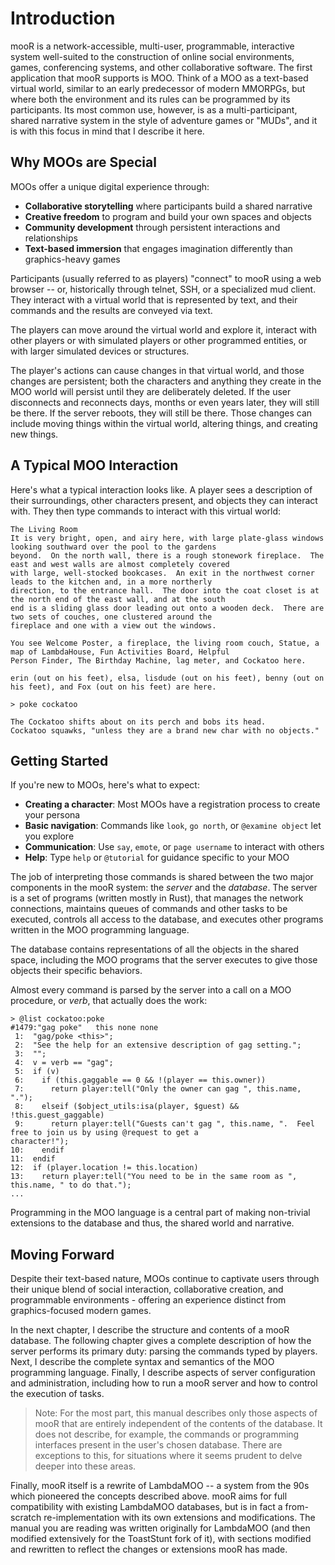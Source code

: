 # Introduction

mooR is a network-accessible, multi-user, programmable, interactive system well-suited to the construction of online
social environments, games, conferencing systems, and other collaborative software. The first application that mooR
supports is MOO. Think of a MOO as a text-based
virtual world, similar to an early predecessor of modern MMORPGs, but where both the environment and its rules can be
programmed by its participants. Its most common use, however, is as a multi-participant, shared narrative system in the
style of adventure games or "MUDs", and it is with this focus in
mind that I describe it here.

## Why MOOs are Special

MOOs offer a unique digital experience through:

- **Collaborative storytelling** where participants build a shared narrative
- **Creative freedom** to program and build your own spaces and objects
- **Community development** through persistent interactions and relationships
- **Text-based immersion** that engages imagination differently than graphics-heavy games

Participants (usually referred to as players) "connect" to mooR using a web browser -- or, historically through telnet,
SSH, or a specialized mud client. They interact with a virtual world that is represented by text, and their commands and
the results are conveyed via text.

The players can move around the virtual world and explore it, interact with other players or with simulated players or
other programmed entities, or with larger simulated devices or structures.

The player's actions can cause changes in that virtual world, and those changes are persistent; both the characters and
anything they create in the MOO world will persist until they are deliberately deleted. If the user disconnects and
reconnects days, months or even years later, they will still be there. If the server reboots, they will still be there.
Those changes can include moving things within the virtual world, altering things, and creating new things.

## A Typical MOO Interaction

Here's what a typical interaction looks like. A player sees a description of their surroundings, other characters
present, and objects they can interact with. They then type commands to interact with this virtual world:

```
The Living Room
It is very bright, open, and airy here, with large plate-glass windows looking southward over the pool to the gardens
beyond.  On the north wall, there is a rough stonework fireplace.  The east and west walls are almost completely covered
with large, well-stocked bookcases.  An exit in the northwest corner leads to the kitchen and, in a more northerly
direction, to the entrance hall.  The door into the coat closet is at the north end of the east wall, and at the south
end is a sliding glass door leading out onto a wooden deck.  There are two sets of couches, one clustered around the
fireplace and one with a view out the windows.

You see Welcome Poster, a fireplace, the living room couch, Statue, a map of LambdaHouse, Fun Activities Board, Helpful
Person Finder, The Birthday Machine, lag meter, and Cockatoo here.

erin (out on his feet), elsa, lisdude (out on his feet), benny (out on his feet), and Fox (out on his feet) are here.

> poke cockatoo

The Cockatoo shifts about on its perch and bobs its head.
Cockatoo squawks, "unless they are a brand new char with no objects."
```

## Getting Started

If you're new to MOOs, here's what to expect:

- **Creating a character**: Most MOOs have a registration process to create your persona
- **Basic navigation**: Commands like `look`, `go north`, or `@examine object` let you explore
- **Communication**: Use `say`, `emote`, or `page username` to interact with others
- **Help**: Type `help` or `@tutorial` for guidance specific to your MOO

The job of interpreting those commands is shared between the two major components in the mooR system: the _server_ and
the _database_. The server is a set of programs (written mostly in Rust), that manages the network connections,
maintains queues of commands and other tasks to be executed, controls all access to the database, and executes other
programs written in the MOO programming language.

The database contains representations of all the objects in the shared space, including the MOO programs that the server
executes to give those objects their specific behaviors.

Almost every command is parsed by the server into a call on a MOO procedure, or _verb_, that actually does the work:

```moocode
> @list cockatoo:poke
#1479:"gag poke"   this none none
 1:  "gag/poke <this>";
 2:  "See the help for an extensive description of gag setting.";
 3:  "";
 4:  v = verb == "gag";
 5:  if (v)
 6:    if (this.gaggable == 0 && !(player == this.owner))
 7:      return player:tell("Only the owner can gag ", this.name, ".");
 8:    elseif ($object_utils:isa(player, $guest) && !this.guest_gaggable)
 9:      return player:tell("Guests can't gag ", this.name, ".  Feel free to join us by using @request to get a
character!");
10:    endif
11:  endif
12:  if (player.location != this.location)
13:    return player:tell("You need to be in the same room as ", this.name, " to do that.");
...
```

Programming in the MOO language is a central part of making non-trivial extensions to the database and thus, the shared
world and narrative.

## Moving Forward

Despite their text-based nature, MOOs continue to captivate users through their unique blend of social interaction,
collaborative creation, and programmable environments - offering an experience distinct from graphics-focused modern
games.

In the next chapter, I describe the structure and contents of a mooR database. The following chapter gives a complete
description of how the server performs its primary duty: parsing the commands typed by players. Next, I describe the
complete syntax and semantics of the MOO programming language. Finally, I describe aspects of server configuration and
administration, including how to run a mooR server and how to control the execution of tasks.



> Note: For the most part, this manual describes only those aspects of mooR that are entirely independent of the
> contents of the database. It does not describe, for example, the commands or programming interfaces present in the
> user's chosen database. There are exceptions to this, for situations where it seems prudent to delve deeper into these
> areas.

Finally, mooR itself is a rewrite of LambdaMOO -- a system from the 90s which pioneered the concepts described above.
mooR aims for full compatibility with existing LambdaMOO databases, but is in fact a from-scratch re-implementation with
its own extensions and modifications. The manual you are reading was written originally for LambdaMOO (and then modified
extensively for the ToastStunt fork of it), with sections modified and rewritten to reflect the changes or extensions
mooR has made.
